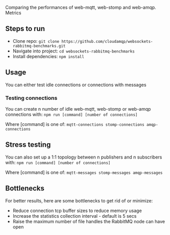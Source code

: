 Comparing the performances of web-mqtt, web-stomp and web-amqp. Metrics

## Steps to run

- Clone repo: `git clone https://github.com/cloudamqp/websockets-rabbitmq-benchmarks.git`
- Navigate into project: `cd websockets-rabbitmq-benchmarks`
- Install dependencies: `npm install`

## Usage
You can either test idle connections or connections with messages

### Testing connections

You can create n number of idle web-mqtt, web-stomp or web-amqp connections with:
`npm run [command] [number of connections]`

Where [command] is one of: `mqtt-connections stomp-connections amqp-connections`

## Stress testing

You can also set up a 1:1 topology between n publishers and n 
subscribers with:
`npm run [command] [number of connections]`

Where [command] is one of: `mqtt-messages stomp-messages amqp-messages`

## Bottlenecks

For better results, here are some bottlenecks to get rid of or minimize:

- Reduce connection tcp buffer sizes to reduce memory usage
- Increase the statistics collection interval - default is 5 secs
- Raise the maximum number of file handles the RabbitMQ node can have open